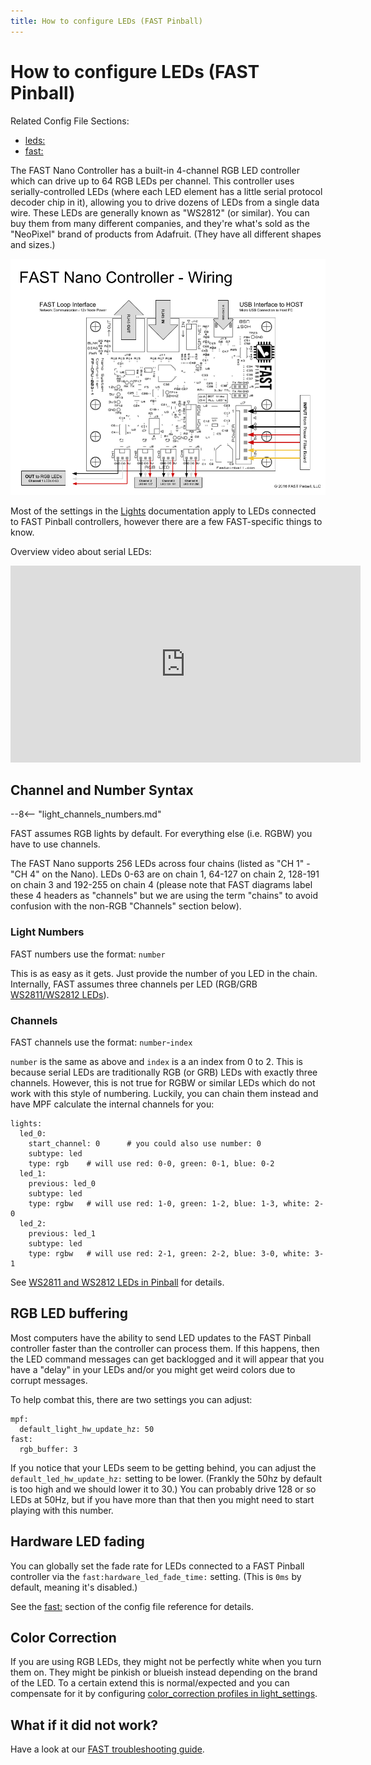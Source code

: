 ```yaml
---
title: How to configure LEDs (FAST Pinball)
---
```


# How to configure LEDs (FAST Pinball)


Related Config File Sections:

* [leds:](../../config/leds.md)
* [fast:](../../config/fast.md)

The FAST Nano Controller has a built-in 4-channel RGB LED controller
which can drive up to 64 RGB LEDs per channel. This controller uses
serially-controlled LEDs (where each LED element has a little serial
protocol decoder chip in it), allowing you to drive dozens of LEDs from
a single data wire. These LEDs are generally known as "WS2812" (or
similar). You can buy them from many different companies, and they're
what's sold as the "NeoPixel" brand of products from Adafruit. (They
have all different shapes and sizes.)

![image](/hardware/images/fast-nano.png)

Most of the settings in the [Lights](../../mechs/lights/index.md) documentation apply to LEDs connected to FAST Pinball
controllers, however there are a few FAST-specific things to know.

Overview video about serial LEDs:

<div class="video-wrapper">
<iframe width="560" height="315" src="https://www.youtube.com/embed/Q9BG9T7Kj4A" title="YouTube video player" frameborder="0" allow="accelerometer; autoplay; clipboard-write; encrypted-media; gyroscope; picture-in-picture" allowfullscreen></iframe>
</div>

## Channel and Number Syntax

--8<-- "light_channels_numbers.md"

FAST assumes RGB lights by default. For everything else (i.e. RGBW) you
have to use channels.

The FAST Nano supports 256 LEDs across four chains (listed as "CH 1" -
"CH 4" on the Nano). LEDs 0-63 are on chain 1, 64-127 on chain 2,
128-191 on chain 3 and 192-255 on chain 4 (please note that FAST
diagrams label these 4 headers as "channels" but we are using the term
"chains" to avoid confusion with the non-RGB "Channels" section
below).

### Light Numbers

FAST numbers use the format: `number`

This is as easy as it gets. Just provide the number of you LED in the
chain. Internally, FAST assumes three channels per LED (RGB/GRB
[WS2811/WS2812 LEDs](../../mechs/lights/ws2812.md)).

### Channels

FAST channels use the format: `number`-`index`

`number` is the same as above and `index` is a an index from 0 to 2.
This is because serial LEDs are traditionally RGB (or GRB) LEDs with
exactly three channels. However, this is not true for RGBW or similar
LEDs which do not work with this style of numbering. Luckily, you can
chain them instead and have MPF calculate the internal channels for you:

``` mpf-config
lights:
  led_0:
    start_channel: 0      # you could also use number: 0
    subtype: led
    type: rgb    # will use red: 0-0, green: 0-1, blue: 0-2
  led_1:
    previous: led_0
    subtype: led
    type: rgbw   # will use red: 1-0, green: 1-2, blue: 1-3, white: 2-0
  led_2:
    previous: led_1
    subtype: led
    type: rgbw   # will use red: 2-1, green: 2-2, blue: 3-0, white: 3-1
```

See [WS2811 and WS2812 LEDs in Pinball](../../mechs/lights/ws2812.md) for details.

## RGB LED buffering

Most computers have the ability to send LED updates to the FAST Pinball
controller faster than the controller can process them. If this happens,
then the LED command messages can get backlogged and it will appear that
you have a "delay" in your LEDs and/or you might get weird colors due
to corrupt messages.

To help combat this, there are two settings you can adjust:

``` mpf-config
mpf:
  default_light_hw_update_hz: 50
fast:
  rgb_buffer: 3
```

If you notice that your LEDs seem to be getting behind, you can adjust
the `default_led_hw_update_hz:` setting to be lower. (Frankly the 50hz
by default is too high and we should lower it to 30.) You can probably
drive 128 or so LEDs at 50Hz, but if you have more than that then you
might need to start playing with this number.

## Hardware LED fading

You can globally set the fade rate for LEDs connected to a FAST Pinball
controller via the `fast:hardware_led_fade_time:` setting. (This is
`0ms` by default, meaning it's disabled.)

See the [fast:](../../config/fast.md) section of the
config file reference for details.

## Color Correction

If you are using RGB LEDs, they might not be perfectly white when you
turn them on. They might be pinkish or blueish instead depending on the
brand of the LED. To a certain extend this is normal/expected and you
can compensate for it by configuring
[color_correction profiles in light_settings](../../config/light_settings.md).

## What if it did not work?

Have a look at our
[FAST troubleshooting guide](../../troubleshooting/index.md).
